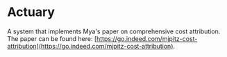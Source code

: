 # Actuary

A system that implements Mya's paper on comprehensive cost attribution.
The paper can be found here: [https://go.indeed.com/mjpitz-cost-attribution](https://go.indeed.com/mjpitz-cost-attribution).
